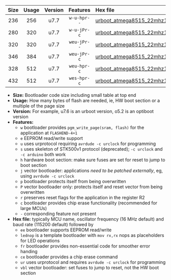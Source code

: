 |Size|Usage|Version|Features|Hex file|
|:-:|:-:|:-:|:-:|:--|
|236|256|u7.7|`w-u-hpr--`|[urboot_atmega8515_22mhz1184_230400bps_lednop_fr_ur.hex](https://raw.githubusercontent.com/stefanrueger/urboot.hex/main/mcus/atmega8515/fcpu_22mhz1184/230400_bps/urboot_atmega8515_22mhz1184_230400bps_lednop_fr_ur.hex)|
|280|320|u7.7|`w-u-jPr-c`|[urboot_atmega8515_22mhz1184_230400bps_lednop_fr_ce_ur_vbl.hex](https://raw.githubusercontent.com/stefanrueger/urboot.hex/main/mcus/atmega8515/fcpu_22mhz1184/230400_bps/urboot_atmega8515_22mhz1184_230400bps_lednop_fr_ce_ur_vbl.hex)|
|320|320|u7.7|`weu-jPr--`|[urboot_atmega8515_22mhz1184_230400bps_ee_lednop_fr_ur_vbl.hex](https://raw.githubusercontent.com/stefanrueger/urboot.hex/main/mcus/atmega8515/fcpu_22mhz1184/230400_bps/urboot_atmega8515_22mhz1184_230400bps_ee_lednop_fr_ur_vbl.hex)|
|346|384|u7.7|`weu-jPr-c`|[urboot_atmega8515_22mhz1184_230400bps_ee_lednop_fr_ce_ur_vbl.hex](https://raw.githubusercontent.com/stefanrueger/urboot.hex/main/mcus/atmega8515/fcpu_22mhz1184/230400_bps/urboot_atmega8515_22mhz1184_230400bps_ee_lednop_fr_ce_ur_vbl.hex)|
|328|512|u7.7|`weu-hpr-c`|[urboot_atmega8515_22mhz1184_230400bps_ee_lednop_fr_ce_ur.hex](https://raw.githubusercontent.com/stefanrueger/urboot.hex/main/mcus/atmega8515/fcpu_22mhz1184/230400_bps/urboot_atmega8515_22mhz1184_230400bps_ee_lednop_fr_ce_ur.hex)|
|432|512|u7.7|`wes-hpr-c`|[urboot_atmega8515_22mhz1184_230400bps_ee_lednop_fr_ce.hex](https://raw.githubusercontent.com/stefanrueger/urboot.hex/main/mcus/atmega8515/fcpu_22mhz1184/230400_bps/urboot_atmega8515_22mhz1184_230400bps_ee_lednop_fr_ce.hex)|

- **Size:** Bootloader code size including small table at top end
- **Usage:** How many bytes of flash are needed, ie, HW boot section or a multiple of the page size
- **Version:** For example, u7.6 is an urboot version, o5.2 is an optiboot version
- **Features:**
  + `w` bootloader provides `pgm_write_page(sram, flash)` for the application at `FLASHEND-4+1`
  + `e` EEPROM read/write support
  + `u` uses urprotocol requiring `avrdude -c urclock` for programming
  + `s` uses skeleton of STK500v1 protocol (deprecated); `-c urclock` and `-c arduino` both work
  + `h` hardware boot section: make sure fuses are set for reset to jump to boot section
  + `j` vector bootloader: applications *need to be patched externally*, eg, using `avrdude -c urclock`
  + `p` bootloader protects itself from being overwritten
  + `P` vector bootloader only: protects itself and reset vector from being overwritten
  + `r` preserves reset flags for the application in the register R2
  + `c` bootloader provides chip erase functionality (recommended for large MCUs)
  + `-` corresponding feature not present
- **Hex file:** typically MCU name, oscillator frequency (16 MHz default) and baud rate (115200 default) followed by
  + `ee` bootloader supports EEPROM read/write
  + `lednop` is a template bootloader with `mov rx,rx` nops as placeholders for LED operations
  + `fr` bootloader provides non-essential code for smoother error handing
  + `ce` bootloader provides a chip erase command
  + `ur` uses urprotocol and requires `avrdude -c urclock` for programming
  + `vbl` vector bootloader: set fuses to jump to reset, not the HW boot section
